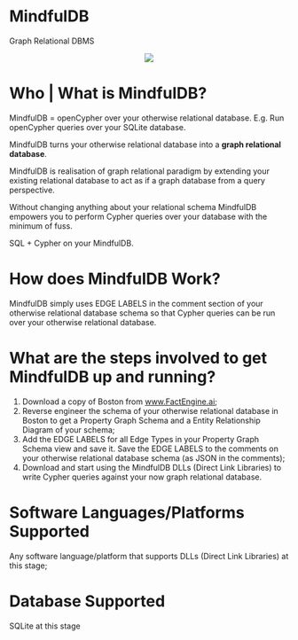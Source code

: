# MindfulDB
Graph Relational DBMS

<p align="center">
  <img src="https://github.com/FactEngineCommunity/MindfulDB/assets/10895608/42af2d95-83b7-4afb-86b1-8d11c6cfc9c3" />
</p>

# Who | What is MindfulDB?

MindfulDB = openCypher over your otherwise relational database. E.g. Run openCypher queries over your SQLite database.

MindfulDB turns your otherwise relational database into a **graph relational database**.

MindfulDB is realisation of graph relational paradigm by extending your existing relational database to act as if a graph database from a query perspective.

Without changing anything about your relational schema MindfulDB empowers you to perform Cypher queries over your database with the minimum of fuss.

SQL + Cypher on your MindfulDB.

# How does MindfulDB Work?

MindfulDB simply uses EDGE LABELS in the comment section of your otherwise relational database schema so that Cypher queries can be run over your otherwise relational database.

# What are the steps involved to get MindfulDB up and running?

1. Download a copy of Boston from www.FactEngine.ai;
2. Reverse engineer the schema of your otherwise relational database in Boston to get a Property Graph Schema and a Entity Relationship Diagram of your schema;
3. Add the EDGE LABELS for all Edge Types in your Property Graph Schema view and save it.
      Save the EDGE LABELS to the comments on your otherwise relational database schema (as JSON in the comments);
4. Download and start using the MindfulDB DLLs (Direct Link Libraries) to write Cypher queries against your now graph relational database.

# Software Languages/Platforms Supported

Any software language/platform that supports DLLs (Direct Link Libraries) at this stage;

# Database Supported

SQLite at this stage

